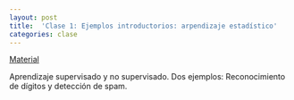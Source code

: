```yaml
---
layout: post
title:  'Clase 1: Ejemplos introductorios: arpendizaje estadístico'
categories: clase
---
```


[Material](https://www.dropbox.com/s/l5j3z156iubboof/clase_1.zip?dl=1 )

Aprendizaje supervisado y no supervisado. Dos ejemplos: Reconocimiento de dígitos y detección de spam. 